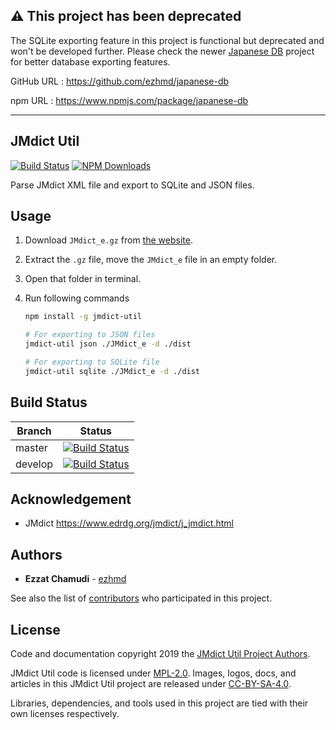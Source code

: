 ## ⚠️ This project has been deprecated

The SQLite exporting feature in this project is functional but deprecated and won't be developed further. Please check the newer [Japanese DB](https://github.com/ezhmd/japanese-db) project for better database exporting features.

GitHub URL : https://github.com/ezhmd/japanese-db

npm URL : https://www.npmjs.com/package/japanese-db

-----

## JMdict Util

[![Build Status](https://travis-ci.org/ezhmd/jmdict-util.svg?branch=master)](https://travis-ci.org/ezhmd/jmdict-util) [![NPM Downloads](https://img.shields.io/npm/dm/jmdict-util?label=downloads)](https://www.npmjs.com/package/jmdict-util)

Parse JMdict XML file and export to SQLite and JSON files.

## Usage

1. Download `JMdict_e.gz` from [the website](http://www.edrdg.org/jmdict/edict_doc.html).

1. Extract the `.gz` file, move the `JMdict_e` file in an empty folder.

1. Open that folder in terminal.

1. Run following commands

    ```sh
    npm install -g jmdict-util

    # For exporting to JSON files
    jmdict-util json ./JMdict_e -d ./dist

    # For exporting to SQLite file
    jmdict-util sqlite ./JMdict_e -d ./dist
    ```

## Build Status

| Branch | Status |
| - | - |
| master | [![Build Status](https://travis-ci.org/ezhmd/jmdict-util.svg?branch=master)](https://travis-ci.org/ezhmd/jmdict-util) |
| develop | [![Build Status](https://travis-ci.org/ezhmd/jmdict-util.svg?branch=develop)](https://travis-ci.org/ezhmd/jmdict-util) |

## Acknowledgement

- JMdict https://www.edrdg.org/jmdict/j_jmdict.html

## Authors

* **Ezzat Chamudi** - [ezhmd](https://github.com/ezhmd)

See also the list of [contributors](https://github.com/ezhmd/jmdict-util/graphs/contributors) who participated in this project.

## License

Code and documentation copyright 2019 the [JMdict Util Project Authors](https://github.com/ezhmd/jmdict-util/graphs/contributors). 

JMdict Util code is licensed under [MPL-2.0](https://www.mozilla.org/en-US/MPL/2.0/). Images, logos, docs, and articles in this JMdict Util project are released under [CC-BY-SA-4.0](https://creativecommons.org/licenses/by-sa/4.0/legalcode).

Libraries, dependencies, and tools used in this project are tied with their own licenses respectively.
